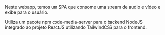 Neste webapp, temos um SPA que consome uma stream de audio e vídeo e exibe para o usuário.

Utiliza um pacote npm code-media-server para o backend NodeJS integrado ao projeto ReactJS utilizando TailwindCSS para o frontend.